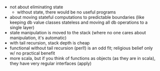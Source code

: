 * not about eliminating state
  * without state, there would be no useful programs
* about moving stateful computations to predictable boundaries (like keeping db value classes stateless and moving all db operations to a single layer)
* state manipulation is moved to the stack (where no one cares about manipulation, it's automatic)
* with tail recursion, stack depth is cheap
* functional without tail recursion (perl!) is an odd fit; religious belief only w/ no practical benefit
* more scala, but if you think of functions as objects (as they are in scala), they have very regular interfaces (apply)
